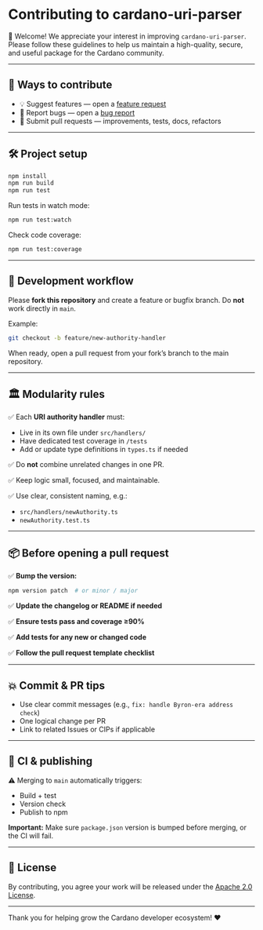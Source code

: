 # Contributing to cardano-uri-parser

👋 Welcome! We appreciate your interest in improving `cardano-uri-parser`.
Please follow these guidelines to help us maintain a high-quality, secure, and useful package for the Cardano community.

---

## 🚀 Ways to contribute

* 💡 Suggest features — open a [feature request](https://github.com/crypto2099/cardano-uri-parser/issues/new?template=feature_request.yml)
* 🐛 Report bugs — open a [bug report](https://github.com/crypto2099/cardano-uri-parser/issues/new?template=bug_report.yml)
* 🔧 Submit pull requests — improvements, tests, docs, refactors

---

## 🛠 Project setup

```bash
npm install
npm run build
npm run test
```

Run tests in watch mode:

```bash
npm run test:watch
```

Check code coverage:

```bash
npm run test:coverage
```

---

## 🔀 Development workflow

Please **fork this repository** and create a feature or bugfix branch. Do **not** work directly in `main`.

Example:

```bash
git checkout -b feature/new-authority-handler
```

When ready, open a pull request from your fork’s branch to the main repository.

---

## 🏛️ Modularity rules

✅ Each **URI authority handler** must:

* Live in its own file under `src/handlers/`
* Have dedicated test coverage in `/tests`
* Add or update type definitions in `types.ts` if needed

✅ Do **not** combine unrelated changes in one PR.

✅ Keep logic small, focused, and maintainable.

✅ Use clear, consistent naming, e.g.:

* `src/handlers/newAuthority.ts`
* `newAuthority.test.ts`

---

## 📦 Before opening a pull request

✅ **Bump the version:**

```bash
npm version patch  # or minor / major
```

✅ **Update the changelog or README if needed**

✅ **Ensure tests pass and coverage ≥90%**

✅ **Add tests for any new or changed code**

✅ **Follow the pull request template checklist**

---

## 💥 Commit & PR tips

* Use clear commit messages (e.g., `fix: handle Byron-era address check`)
* One logical change per PR
* Link to related Issues or CIPs if applicable

---

## 🧪 CI & publishing

⚠️ Merging to `main` automatically triggers:

* Build + test
* Version check
* Publish to npm

**Important:** Make sure `package.json` version is bumped
before merging, or the CI will fail.

---

## 📜 License

By contributing, you agree your work will be released under the [Apache 2.0 License](./LICENSE).

---

Thank you for helping grow the Cardano developer ecosystem! ❤️
